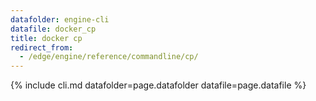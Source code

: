 ```yaml
---
datafolder: engine-cli
datafile: docker_cp
title: docker cp
redirect_from:
  - /edge/engine/reference/commandline/cp/
---
```

<!--
Sorry, but the contents of this page are automatically generated from
Docker's source code. If you want to suggest a change to the text that appears
here, you'll need to find the string by searching this repo:

https://github.com/docker/cli
-->
{% include cli.md datafolder=page.datafolder datafile=page.datafile %}
